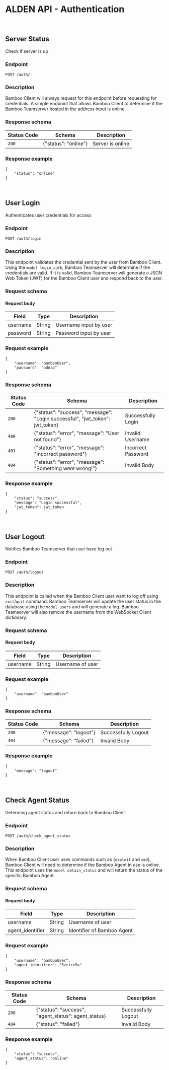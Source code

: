 # ALDEN API - Authentication

<!-- Endpoint 1 -->
<br>

## Server Status

Check if server is up

### Endpoint

```
POST /auth/
```

### Description

Bamboo Client will always request for this endpoint before requesting for credentials. A simple endpoint that allows Bamboo Client to determine if the Bamboo Teamserver hosted in the address input is online.


### Response schema

|Status Code|Schema|Description|
|-----------|------|-----------|
|`200`|{"status": "online"}|Server is online|

### Response example

```
{
    "status": "online"
}
```

<!-- Endpoint 2 -->
<br>

## User Login

Authenticates user credentials for access

### Endpoint

```
POST /auth/login
```

### Description

This endpoint validates the credential sent by the user from Bamboo Client. Using the `model login_auth`, Bamboo Teamserver will determine if the credentials are valid. If it is valid, Bamboo Teamserver will generate a JSON Web Token (JWT) for the Bamboo Client user and respond back to the user.


### Request schema

#### Request body

|Field|Type|Description|
|-----|----|-----------|
|username|String|Username input by user|
|password|String|Password input by user|

### Request example

```
{
    "username": "bambooUser",
    "password": "adnap"
}
```

### Response schema

|Status Code|Schema|Description|
|-----------|------|-----------|
|`200`|{"status": "success", "message": "Login successful", "jwt_token": jwt_token}|Successfully Login|
|`400`|{"status": "error", "message": "User not found"}|Invalid Username|
|`401`|{"status": "error", "message": "Incorrect password"}|Incorrect Password|
|`404`|{"status": "error", "message": "Something went wrong!"}|Invalid Body|

### Response example

```
{
    "status": "success",
    "message": "Login successful",
    "jwt_token": jwt_token
}
```

<!-- Endpoint 3 -->
<br>

## User Logout

Notifies Bamboo Teamserver that user have log out

### Endpoint

```
POST /auth/logout
```

### Description

This endpoint is called when the Bamboo Client user want to log off using `exit`/`quit` command. Bamboo Teamserver will update the user status in the database using the `model users` and will generate a log. Bamboo Teamserver will also remove the username from the WebSocket Client dictionary.


### Request schema

#### Request body

|Field|Type|Description|
|-----|----|-----------|
|username|String|Username of user|


### Request example

```
{
    "username": "bambooUser"
}
```

### Response schema

|Status Code|Schema|Description|
|-----------|------|-----------|
|`200`|{"message": "logout"}|Successfully Logout|
|`404`|{"message": "failed"}|Invalid Body|

### Response example

```
{
    "message": "logout"
}
```


<!-- Endpoint 4 -->
<br>

## Check Agent Status

Determing agent status and return back to Bamboo Client

### Endpoint

```
POST /auth/check_agent_status
```

### Description

When Bamboo Client user uses commands such as {`exploit` and `cmd`}, Bamboo Client will need to determine if the Bamboo Agent in use is online. This endpoint uses the `model obtain_status` and will return the status of the specific Bamboo Agent.


### Request schema

#### Request body

|Field|Type|Description|
|-----|----|-----------|
|username|String|Username of user|
|agent_identifier|String|Identifier of Bamboo Agent|


### Request example

```
{
    "username": "bambooUser",
    "agent_identifier": "5zrire9a"
}
```

### Response schema

|Status Code|Schema|Description|
|-----------|------|-----------|
|`200`|{"status": "success", "agent_status": agent_status}|Successfully Logout|
|`404`|{"status": "failed"}|Invalid Body|

### Response example

```
{
    "status": "success",
    "agent_status": "online"
}
```
